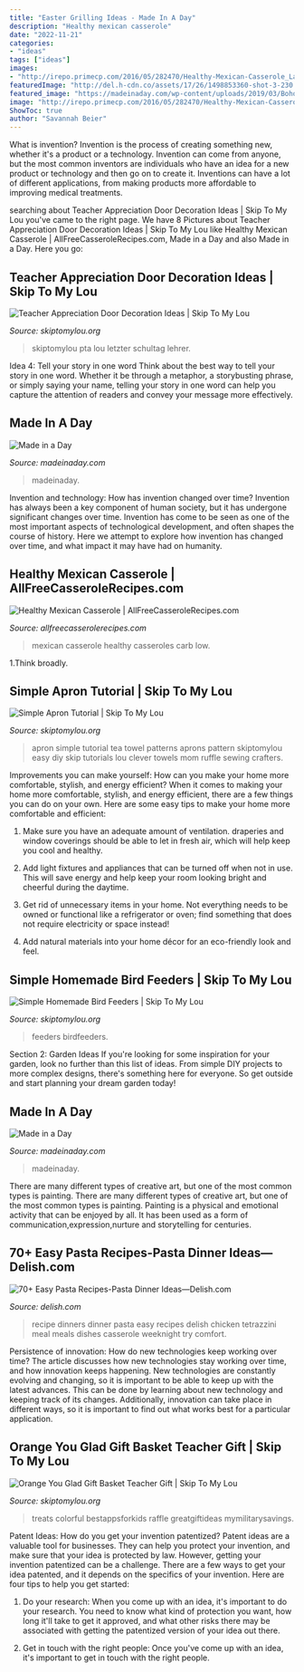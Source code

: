 ```yaml
---
title: "Easter Grilling Ideas - Made In A Day"
description: "Healthy mexican casserole"
date: "2022-11-21"
categories:
- "ideas"
tags: ["ideas"]
images:
- "http://irepo.primecp.com/2016/05/282470/Healthy-Mexican-Casserole_Large600_ID-1675940.jpg?v=1675940"
featuredImage: "http://del.h-cdn.co/assets/17/26/1498853360-shot-3-230.jpg"
featured_image: "https://madeinaday.com/wp-content/uploads/2019/03/Boho-Easter-Eggs.jpg"
image: "http://irepo.primecp.com/2016/05/282470/Healthy-Mexican-Casserole_Large600_ID-1675940.jpg?v=1675940"
ShowToc: true
author: "Savannah Beier"
---
```



What is invention?
Invention is the process of creating something new, whether it's a product or a technology. Invention can come from anyone, but the most common inventors are individuals who have an idea for a new product or technology and then go on to create it. Inventions can have a lot of different applications, from making products more affordable to improving medical treatments.

	

		
searching about Teacher Appreciation Door Decoration Ideas | Skip To My Lou you've came to the right page. We have 8 Pictures about Teacher Appreciation Door Decoration Ideas | Skip To My Lou like Healthy Mexican Casserole | AllFreeCasseroleRecipes.com, Made in a Day and also Made in a Day. Here you go:
		
    
## Teacher Appreciation Door Decoration Ideas | Skip To My Lou

<img loading=lazy src="https://www.skiptomylou.org/wp-content/uploads/2010/04/TeacherDoor-superstar-1.jpg" onerror="this.onerror=null;this.src='https://tse1.mm.bing.net/th?id=OIP.cYkg-tU2Kjc2ahS02dihHwAAAA&amp;pid=15.1';" alt="Teacher Appreciation Door Decoration Ideas | Skip To My Lou">

_Source: skiptomylou.org_

>skiptomylou pta lou letzter schultag lehrer. 

	

Idea 4: Tell your story in one word
Think about the best way to tell your story in one word. Whether it be through a metaphor, a storybusting phrase, or simply saying your name, telling your story in one word can help you capture the attention of readers and convey your message more effectively.

    
## Made In A Day

<img loading=lazy src="https://madeinaday.com/wp-content/uploads/2019/03/Boho-Easter-Eggs.jpg" onerror="this.onerror=null;this.src='https://tse2.mm.bing.net/th?id=OIP.QtlOKWyHxzqxOYxeKL_WoAHaLH&amp;pid=15.1';" alt="Made in a Day">

_Source: madeinaday.com_

>madeinaday. 

	

Invention and technology: How has invention changed over time?
Invention has always been a key component of human society, but it has undergone significant changes over time. Invention has come to be seen as one of the most important aspects of technological development, and often shapes the course of history. Here we attempt to explore how invention has changed over time, and what impact it may have had on humanity.

    
## Healthy Mexican Casserole | AllFreeCasseroleRecipes.com

<img loading=lazy src="http://irepo.primecp.com/2016/05/282470/Healthy-Mexican-Casserole_Large600_ID-1675940.jpg?v=1675940" onerror="this.onerror=null;this.src='https://tse1.mm.bing.net/th?id=OIP.DIM-CuL_Z1R4n2iJqEyIhAHaLH&amp;pid=15.1';" alt="Healthy Mexican Casserole | AllFreeCasseroleRecipes.com">

_Source: allfreecasserolerecipes.com_

>mexican casserole healthy casseroles carb low. 

	

1.Think broadly.

    
## Simple Apron Tutorial | Skip To My Lou

<img loading=lazy src="http://www.skiptomylou.org/wp-content/uploads/2010/02/Apron-1.jpg" onerror="this.onerror=null;this.src='https://tse1.mm.bing.net/th?id=OIP.Kj9XC6E9tzJGZNOOooA_eQAAAA&amp;pid=15.1';" alt="Simple Apron Tutorial | Skip To My Lou">

_Source: skiptomylou.org_

>apron simple tutorial tea towel patterns aprons pattern skiptomylou easy diy skip tutorials lou clever towels mom ruffle sewing crafters. 

	

Improvements you can make yourself: How can you make your home more comfortable, stylish, and energy efficient?
When it comes to making your home more comfortable, stylish, and energy efficient, there are a few things you can do on your own. Here are some easy tips to make your home more comfortable and efficient: 
1. Make sure you have an adequate amount of ventilation. draperies and window coverings should be able to let in fresh air, which will help keep you cool and healthy.

2. Add light fixtures and appliances that can be turned off when not in use. This will save energy and help keep your room looking bright and cheerful during the daytime.

3. Get rid of unnecessary items in your home. Not everything needs to be owned or functional like a refrigerator or oven; find something that does not require electricity or space instead!

4. Add natural materials into your home décor for an eco-friendly look and feel.

    
## Simple Homemade Bird Feeders | Skip To My Lou

<img loading=lazy src="https://www.skiptomylou.org/wp-content/uploads/2011/01/Homemade-Heart-Birdfeeder1-1.jpg" onerror="this.onerror=null;this.src='https://tse3.mm.bing.net/th?id=OIP.rEs_hnvkINfo7B9ctUcmegHaKc&amp;pid=15.1';" alt="Simple Homemade Bird Feeders | Skip To My Lou">

_Source: skiptomylou.org_

>feeders birdfeeders. 

	

Section 2: Garden Ideas
If you're looking for some inspiration for your garden, look no further than this list of ideas. From simple DIY projects to more complex designs, there's something here for everyone. So get outside and start planning your dream garden today!

    
## Made In A Day

<img loading=lazy src="https://madeinaday.com/wp-content/uploads/2017/10/pink-home.jpg" onerror="this.onerror=null;this.src='https://tse3.mm.bing.net/th?id=OIP.cU1Wt4opcVWxG06i_XLa8AHaLH&amp;pid=15.1';" alt="Made in a Day">

_Source: madeinaday.com_

>madeinaday. 

	

There are many different types of creative art, but one of the most common types is painting.
There are many different types of creative art, but one of the most common types is painting. Painting is a physical and emotional activity that can be enjoyed by all. It has been used as a form of communication,expression,nurture and storytelling for centuries.

    
## 70+ Easy Pasta Recipes-Pasta Dinner Ideas—Delish.com

<img loading=lazy src="http://del.h-cdn.co/assets/17/26/1498853360-shot-3-230.jpg" onerror="this.onerror=null;this.src='https://tse2.mm.bing.net/th?id=OIP.ZiPoY3QmFcxVaoCDPc3pqQHaLG&amp;pid=15.1';" alt="70+ Easy Pasta Recipes-Pasta Dinner Ideas—Delish.com">

_Source: delish.com_

>recipe dinners dinner pasta easy recipes delish chicken tetrazzini meal meals dishes casserole weeknight try comfort. 

	

Persistence of innovation: How do new technologies keep working over time?
The article discusses how new technologies stay working over time, and how innovation keeps happening. New technologies are constantly evolving and changing, so it is important to be able to keep up with the latest advances. This can be done by learning about new technology and keeping track of its changes. Additionally, innovation can take place in different ways, so it is important to find out what works best for a particular application.

    
## Orange You Glad Gift Basket Teacher Gift | Skip To My Lou

<img loading=lazy src="https://www.skiptomylou.org/wp-content/uploads/2015/04/teacher-appreciation-gift-basket-4.jpg" onerror="this.onerror=null;this.src='https://tse4.mm.bing.net/th?id=OIP.gIyjAeC9EwTA1BdayVdXXQHaKl&amp;pid=15.1';" alt="Orange You Glad Gift Basket Teacher Gift | Skip To My Lou">

_Source: skiptomylou.org_

>treats colorful bestappsforkids raffle greatgiftideas mymilitarysavings. 

	

Patent Ideas: How do you get your invention patentized?
Patent ideas are a valuable tool for businesses. They can help you protect your invention, and make sure that your idea is protected by law. However, getting your invention patentized can be a challenge. There are a few ways to get your idea patented, and it depends on the specifics of your invention. Here are four tips to help you get started: 
1. Do your research: When you come up with an idea, it's important to do your research. You need to know what kind of protection you want, how long it'll take to get it approved, and what other risks there may be associated with getting the patentized version of your idea out there. 

2. Get in touch with the right people: Once you've come up with an idea, it's important to get in touch with the right people.

